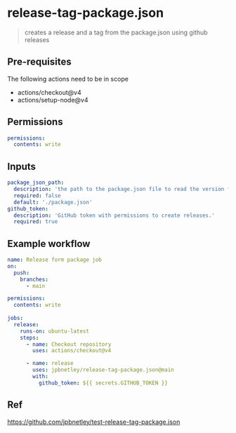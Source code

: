 # release-tag-package.json
> creates a release and a tag from the package.json using github releases

## Pre-requisites
The following actions need to be in scope
- actions/checkout@v4
- actions/setup-node@v4

## Permissions
```yml
permissions:
  contents: write
```

## Inputs
```yml
package_json_path:
  description: 'the path to the package.json file to read the version from'
  required: false
  default: './package.json'
github_token:
  description: 'GitHub token with permissions to create releases.'
  required: true
```

## Example workflow
```yml
name: Release form package job
on:
  push:
    branches:
      - main

permissions:
  contents: write
  
jobs:
  release:
    runs-on: ubuntu-latest
    steps:
      - name: Checkout repository
        uses: actions/checkout@v4

      - name: release
        uses: jpbnetley/release-tag-package.json@main
        with:
          github_token: ${{ secrets.GITHUB_TOKEN }}

```

## Ref
https://github.com/jpbnetley/test-release-tag-package.json

